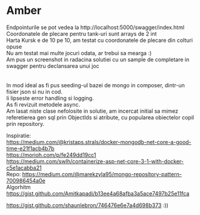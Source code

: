 # Amber
Endpointurile se pot vedea la http://localhost:5000/swagger/index.html<br/>
Coordonatele de plecare pentru tank-uri sunt arrays de 2 int<br/>
Harta Kursk e de 10 pe 10, am testat cu coordonatele de plecare din colturi opuse<br/>
Nu am testat mai multe jocuri odata, ar trebui sa mearga :)<br/>
Am pus un screenshot in radacina solutiei cu un sample de completare in swagger pentru declansarea unui joc<br/>
<br/>
<br/>
In mod ideal as fi pus seeding-ul bazei de mongo in composer, dintr-un fisier json si nu in cod.<br/>
Ii lipseste error handling si logging.<br/>
As fi revizuit metodele async.<br/>
Am lasat niste clase nefolosite in solutie, am incercat initial sa mimez referetierea gen sql prin ObjectIds si atribute, cu popularea obiectelor copil prin repository.

Inspiratie:<br/>
https://medium.com/@kristaps.strals/docker-mongodb-net-core-a-good-time-e21f1acb4b7b<br/>
https://morioh.com/p/fe249dd19cc1<br/>
https://medium.com/swlh/containerize-asp-net-core-3-1-with-docker-c5e1acabba21<br/>
Repo: https://medium.com/@marekzyla95/mongo-repository-pattern-700986454a0e<br/>
Algorhitm https://gist.github.com/Amitkapadi/b13ee4a68afba3a5ace7497b25e11fca<br/>

https://gist.github.com/shaunlebron/746476e6e7a4d698b373 :)) <br/>
